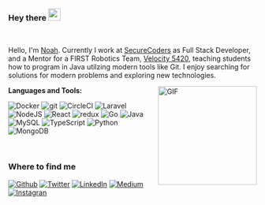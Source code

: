 ### Hey there <img src="https://media.giphy.com/media/hvRJCLFzcasrR4ia7z/giphy.gif" width="25px">

<br />

Hello, I'm [Noah](https://nhalstead.me/). Currently I work at [SecureCoders](https://securecoders.com) as Full Stack Developer, and a Mentor for a FIRST Robotics Team, [Velocity 5420](https://www.sjrobotics.com/velocity/), teaching students how to program in Java utilzing modern tools like Git. I enjoy searching for solutions for modern problems and exploring new technologies.

<img align="right" alt="GIF" src="https://github-readme-stats.vercel.app/api/top-langs/?username=nhalstead&layout=compact&theme=gotham" height="200" />

**Languages and Tools:**

<p>
	<img alt="Docker" src="https://img.shields.io/badge/-Docker-46a2f1?style=flat-square&logo=docker&logoColor=white" />
	<img alt="git" src="https://img.shields.io/badge/-Git-F05032?style=flat-square&logo=git&logoColor=white" />
	<img alt="CircleCI" src="https://img.shields.io/badge/-CircleCI-343434?style=flat-square&logo=circleci&logoColor=white" />
	<img alt="Laravel" src="https://img.shields.io/badge/-Laravel-dd4b13?style=flat-square&logo=laravel&logoColor=white" />
	<img alt="NodeJS" src="https://img.shields.io/badge/-NodeJS-43853d?style=flat-square&logo=Node.js&logoColor=white" />
	<img alt="React" src="https://img.shields.io/badge/-React-45b8d8?style=flat-square&logo=react&logoColor=white" />
	<img alt="redux" src="https://img.shields.io/badge/-Redux-764ABC?style=flat-square&logo=redux&logoColor=white" />
	<img alt="Go" src="https://img.shields.io/badge/-Go-00ADD8?style=flat-square&logo=go&logoColor=white" />
	<img alt="Java" src="https://img.shields.io/badge/-Java-34728a?style=flat-square&logo=Java&logoColor=white" />
	<img alt="MySQL" src="https://img.shields.io/badge/-MySQL-00758F?style=flat-square&logo=mysql&logoColor=white" />
	<img alt="TypeScript" src="https://img.shields.io/badge/-TypeScript-007ACC?style=flat-square&logo=typescript&logoColor=white" />
	<img alt="Python" src="https://img.shields.io/badge/-Python-3672a6?style=flat-square&logo=python&logoColor=white" />
	<img alt="MongoDB" src="https://img.shields.io/badge/-MongoDB-13aa52?style=flat-square&logo=mongodb&logoColor=white" />
</p>

<br />

<h3>Where to find me</h3>
<p>
	<a href="https://github.com/nhalstead" target="_blank"><img alt="Github" src="https://img.shields.io/badge/GitHub-%2312100E.svg?&style=for-the-badge&logo=Github&logoColor=white" /></a>
	<a href="https://twitter.com/n_halstead3" target="_blank"><img alt="Twitter" src="https://img.shields.io/badge/twitter-%231DA1F2.svg?&style=for-the-badge&logo=twitter&logoColor=white" /></a>
	<a href="https://www.linkedin.com/in/noahhalstead" target="_blank"><img alt="LinkedIn" src="https://img.shields.io/badge/linkedin-%230077B5.svg?&style=for-the-badge&logo=linkedin&logoColor=white" /></a>
	<a href="https://medium.com/@nhalstead" target="_blank"><img alt="Medium" src="https://img.shields.io/badge/medium-%2312100E.svg?&style=for-the-badge&logo=medium&logoColor=white" /></a>
	<a href="https://instagram.com/noah0h" target="_blank"><img alt="Instagran" src="https://img.shields.io/badge/instagram-E4405F.svg?&style=for-the-badge&logo=instagram&logoColor=white" /></a>
</p>

